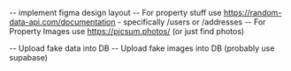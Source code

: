 -- implement figma design layout
-- For property stuff use https://random-data-api.com/documentation - specifically /users or /addresses
-- For Property Images use https://picsum.photos/ (or just find photos)

-- Upload fake data into DB
-- Upload fake images into DB (probably use supabase)

